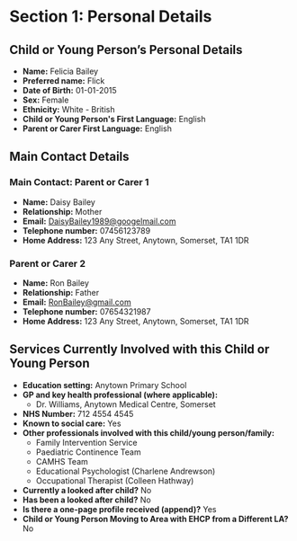 # Section 1: Personal Details

## Child or Young Person’s Personal Details
- **Name:** Felicia Bailey
- **Preferred name:** Flick
- **Date of Birth:** 01-01-2015
- **Sex:** Female
- **Ethnicity:** White - British
- **Child or Young Person's First Language:** English
- **Parent or Carer First Language:** English

## Main Contact Details

### Main Contact: Parent or Carer 1
- **Name:** Daisy Bailey
- **Relationship:** Mother
- **Email:** DaisyBailey1989@googelmail.com
- **Telephone number:** 07456123789
- **Home Address:** 123 Any Street, Anytown, Somerset, TA1 1DR

### Parent or Carer 2
- **Name:** Ron Bailey
- **Relationship:** Father
- **Email:** RonBailey@gmail.com
- **Telephone number:** 07654321987
- **Home Address:** 123 Any Street, Anytown, Somerset, TA1 1DR

## Services Currently Involved with this Child or Young Person
- **Education setting:** Anytown Primary School
- **GP and key health professional (where applicable):**
    - Dr. Williams, Anytown Medical Centre, Somerset
- **NHS Number:** 712 4554 4545
- **Known to social care:** Yes
- **Other professionals involved with this child/young person/family:**
    - Family Intervention Service
    - Paediatric Continence Team
    - CAMHS Team
    - Educational Psychologist (Charlene Andrewson)
    - Occupational Therapist (Colleen Hathway)
- **Currently a looked after child?** No
- **Has been a looked after child?** No
- **Is there a one-page profile received (append)?** Yes
- **Child or Young Person Moving to Area with EHCP from a Different LA?** No